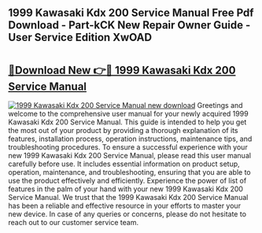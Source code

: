 ## 1999 Kawasaki Kdx 200 Service Manual Free Pdf Download - Part-kCK New Repair Owner Guide - User Service Edition XwOAD

# <h2><a href="http://bc90933.oget.top/?id=1999+Kawasaki+Kdx+200+Service+Manual">🔗Download New 👉🔴 1999 Kawasaki Kdx 200 Service Manual</a></h2>

[![1999 Kawasaki Kdx 200 Service Manual new download](https://i.imgur.com/5g1atiW.png)](http://bc90933.oget.top/?id=1999+Kawasaki+Kdx+200+Service+Manual)
Greetings and welcome to the comprehensive user manual for your newly acquired 1999 Kawasaki Kdx 200 Service Manual. This guide is intended to help you get the most out of your product by providing a thorough explanation of its features, installation process, operation instructions, maintenance tips, and troubleshooting procedures. To ensure a successful experience with your new 1999 Kawasaki Kdx 200 Service Manual, please read this user manual carefully before use. It includes essential information on product setup, operation, maintenance, and troubleshooting, ensuring that you are able to use the product effectively and efficiently. Experience the power of list of features in the palm of your hand with your new 1999 Kawasaki Kdx 200 Service Manual. We trust that the 1999 Kawasaki Kdx 200 Service Manual has been a reliable and effective resource in your efforts to master your new device. In case of any queries or concerns, please do not hesitate to reach out to our customer service team.
